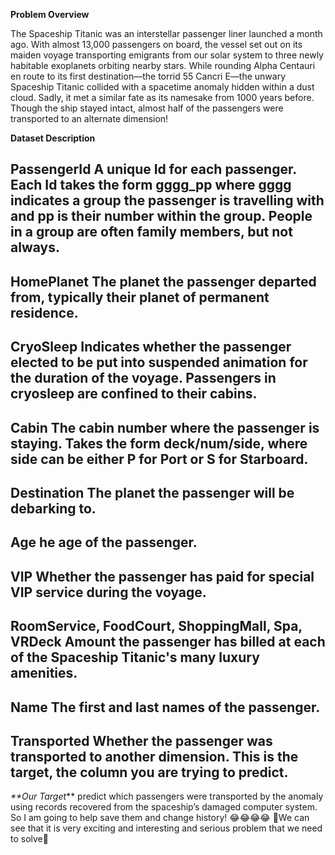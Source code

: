 **Problem Overview**

The Spaceship Titanic was an interstellar passenger liner launched a month ago. With almost 13,000 passengers on board, the
vessel set out on its maiden voyage transporting emigrants from our solar system to three newly habitable exoplanets orbiting nearby stars.
While rounding Alpha Centauri en route to its first destination—the torrid 55 Cancri E—the unwary Spaceship Titanic collided
with a spacetime anomaly hidden within a dust cloud. Sadly, it met a similar fate as its namesake from 1000 years before. Though
the ship stayed intact, almost half of the passengers were transported to an alternate dimension!

**Dataset Description**

**PassengerId**
A unique Id for each passenger. Each Id takes the form gggg_pp where gggg indicates a group the passenger is travelling with
and pp is their number within the group. People in a group are often family members, but not always.
------------------------------------------------------------------------------------------------------------
**HomePlanet**
The planet the passenger departed from, typically their planet of permanent residence.
------------------------------------------------------------------------------------------------------------
**CryoSleep**
Indicates whether the passenger elected to be put into suspended animation for the duration of the voyage. Passengers in
cryosleep are confined to their cabins.
------------------------------------------------------------------------------------------------------------
**Cabin**
The cabin number where the passenger is staying. Takes the form deck/num/side, where side can be either P for Port or S for
Starboard.
------------------------------------------------------------------------------------------------------------
**Destination**
The planet the passenger will be debarking to.
------------------------------------------------------------------------------------------------------------
**Age**
he age of the passenger.
------------------------------------------------------------------------------------------------------------
**VIP**
Whether the passenger has paid for special VIP service during the voyage.
------------------------------------------------------------------------------------------------------------
**RoomService, FoodCourt, ShoppingMall, Spa, VRDeck**
Amount the passenger has billed at each of the Spaceship Titanic's many luxury amenities.
------------------------------------------------------------------------------------------------------------
**Name**
The first and last names of the passenger.
------------------------------------------------------------------------------------------------------------
**Transported**
Whether the passenger was transported to another dimension. This is the target, the column you are trying to predict.
------------------------------------------------------------------------------------------------------------
_**Our Target_**
predict which passengers were transported by the anomaly using records recovered from the spaceship’s
damaged computer system. So I am going to help save them and change history! 😂😂😂😂
🤔We can see that it is very exciting and interesting and serious problem that we need to solve🤔
